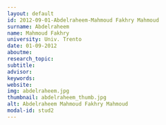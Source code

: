 ```yaml
---
layout: default 
id: 2012-09-01-Abdelraheem-Mahmoud Fakhry Mahmoud
surname: Abdelraheem
name: Mahmoud Fakhry
university: Univ. Trento
date: 01-09-2012
aboutme: 
research_topic: 
subtitle: 
advisor: 
keywords: 
website: 
img: abdelraheem.jpg
thumbnail: abdelraheem_thumb.jpg
alt: Abdelraheem Mahmoud Fakhry Mahmoud
modal-id: stud2
---
```

